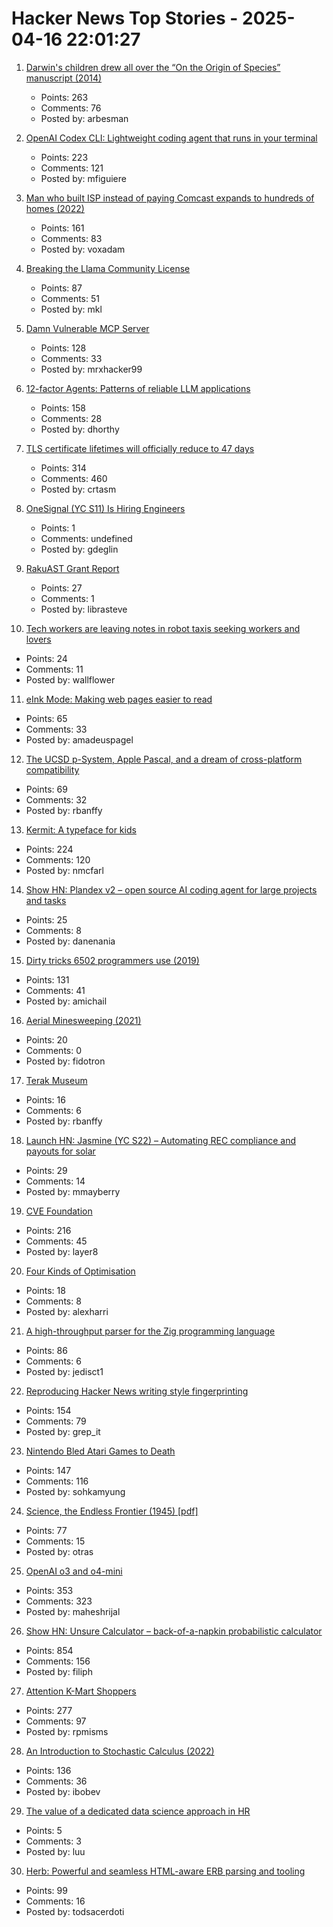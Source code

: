 # Hacker News Top Stories - 2025-04-16 22:01:27

1. [Darwin's children drew all over the “On the Origin of Species” manuscript (2014)](https://theappendix.net/posts/2014/02/darwins-children-drew-vegetable-battles-on-the-origin-of-species)
   - Points: 263
   - Comments: 76
   - Posted by: arbesman

2. [OpenAI Codex CLI: Lightweight coding agent that runs in your terminal](https://github.com/openai/codex)
   - Points: 223
   - Comments: 121
   - Posted by: mfiguiere

3. [Man who built ISP instead of paying Comcast expands to hundreds of homes (2022)](https://arstechnica.com/tech-policy/2022/08/man-who-built-isp-instead-of-paying-comcast-50k-expands-to-hundreds-of-homes/)
   - Points: 161
   - Comments: 83
   - Posted by: voxadam

4. [Breaking the Llama Community License](https://notes.victor.earth/youre-probably-breaking-the-llama-community-license/)
   - Points: 87
   - Comments: 51
   - Posted by: mkl

5. [Damn Vulnerable MCP Server](https://github.com/harishsg993010/damn-vulnerable-MCP-server)
   - Points: 128
   - Comments: 33
   - Posted by: mrxhacker99

6. [12-factor Agents: Patterns of reliable LLM applications](https://github.com/humanlayer/12-factor-agents)
   - Points: 158
   - Comments: 28
   - Posted by: dhorthy

7. [TLS certificate lifetimes will officially reduce to 47 days](https://www.digicert.com/blog/tls-certificate-lifetimes-will-officially-reduce-to-47-days)
   - Points: 314
   - Comments: 460
   - Posted by: crtasm

8. [OneSignal (YC S11) Is Hiring Engineers](https://onesignal.com/careers)
   - Points: 1
   - Comments: undefined
   - Posted by: gdeglin

9. [RakuAST Grant Report](https://niner.name/blog/rakuast_grant_report/index.html)
   - Points: 27
   - Comments: 1
   - Posted by: librasteve

10. [Tech workers are leaving notes in robot taxis seeking workers and lovers](https://www.washingtonpost.com/technology/2025/04/12/waymo-handwritten-notes-jobs-ads/)
   - Points: 24
   - Comments: 11
   - Posted by: wallflower

11. [eInk Mode: Making web pages easier to read](https://jackscogito.blogspot.com/2025/04/e-ink-mode-making-web-pages-easier-to.html)
   - Points: 65
   - Comments: 33
   - Posted by: amadeuspagel

12. [The UCSD p-System, Apple Pascal, and a dream of cross-platform compatibility](https://markbessey.blog/2025/04/14/a-blast-from-the-past/)
   - Points: 69
   - Comments: 32
   - Posted by: rbanffy

13. [Kermit: A typeface for kids](https://microsoft.design/articles/introducing-kermit-a-typeface-for-kids/)
   - Points: 224
   - Comments: 120
   - Posted by: nmcfarl

14. [Show HN: Plandex v2 – open source AI coding agent for large projects and tasks](https://github.com/plandex-ai/plandex)
   - Points: 25
   - Comments: 8
   - Posted by: danenania

15. [Dirty tricks 6502 programmers use (2019)](https://nurpax.github.io/posts/2019-08-18-dirty-tricks-6502-programmers-use.html)
   - Points: 131
   - Comments: 41
   - Posted by: amichail

16. [Aerial Minesweeping (2021)](https://www.historynet.com/aerial-minesweeping/)
   - Points: 20
   - Comments: 0
   - Posted by: fidotron

17. [Terak Museum](https://www.threedee.com/jcm/terak/index.html)
   - Points: 16
   - Comments: 6
   - Posted by: rbanffy

18. [Launch HN: Jasmine (YC S22) – Automating REC compliance and payouts for solar](undefined)
   - Points: 29
   - Comments: 14
   - Posted by: mmayberry

19. [CVE Foundation](https://www.thecvefoundation.org/home)
   - Points: 216
   - Comments: 45
   - Posted by: layer8

20. [Four Kinds of Optimisation](https://tratt.net/laurie/blog/2023/four_kinds_of_optimisation.html)
   - Points: 18
   - Comments: 8
   - Posted by: alexharri

21. [A high-throughput parser for the Zig programming language](https://github.com/Validark/Accelerated-Zig-Parser)
   - Points: 86
   - Comments: 6
   - Posted by: jedisct1

22. [Reproducing Hacker News writing style fingerprinting](https://antirez.com/news/150)
   - Points: 154
   - Comments: 79
   - Posted by: grep_it

23. [Nintendo Bled Atari Games to Death](https://thereader.mitpress.mit.edu/how-nintendo-bled-atari-games-to-death/)
   - Points: 147
   - Comments: 116
   - Posted by: sohkamyung

24. [Science, the Endless Frontier (1945) [pdf]](https://nsf-gov-resources.nsf.gov/2023-04/EndlessFrontier75th_w.pdf)
   - Points: 77
   - Comments: 15
   - Posted by: otras

25. [OpenAI o3 and o4-mini](https://openai.com/index/introducing-o3-and-o4-mini/)
   - Points: 353
   - Comments: 323
   - Posted by: maheshrijal

26. [Show HN: Unsure Calculator – back-of-a-napkin probabilistic calculator](https://filiph.github.io/unsure/)
   - Points: 854
   - Comments: 156
   - Posted by: filiph

27. [Attention K-Mart Shoppers](https://archive.org/details/attentionkmartshoppers)
   - Points: 277
   - Comments: 97
   - Posted by: rpmisms

28. [An Introduction to Stochastic Calculus (2022)](https://bjlkeng.io/posts/an-introduction-to-stochastic-calculus/)
   - Points: 136
   - Comments: 36
   - Posted by: ibobev

29. [The value of a dedicated data science approach in HR](https://gorelik.net/2024/10/20/the-value-of-a-dedicated-data-science-approach-in-hr/)
   - Points: 5
   - Comments: 3
   - Posted by: luu

30. [Herb: Powerful and seamless HTML-aware ERB parsing and tooling](https://herb-tools.dev/)
   - Points: 99
   - Comments: 16
   - Posted by: todsacerdoti

